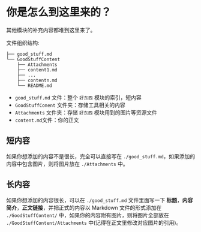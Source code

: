 # 你是怎么到这里来的？

其他模块的补充内容都堆到这里来了。

文件组织结构:

```
├── good_stuff.md
└── GoodStuffContent
    ├── Attachments
    ├── content1.md
    ├── ...
    ├── contentn.md
    └── README.md
```

* `good_stuff.md` 文件：整个 `好东西` 模块的索引，短内容
* `GoodStuffConent` 文件夹：存储工具相关的内容
* `Attachments` 文件夹：存储 `好东西` 模块用到的图片等资源文件
* `content.md`文件：你的正文

## 短内容

如果你想添加的内容不是很长，完全可以直接写在 `./good_stuff.md`，如果添加的内容中包含图片，则将图片放在 `./Attachments` 中。

## 长内容

如果你想添加的内容很长，可以在 `./good_stuff.md` 文件里面写一下 **标题**，**内容简介**，**正文链接**，并把正式的内容以 Markdown 文件的形式添加在 `./GoodStuffContent/` 中，如果你的内容附有图片，则将图片全部放在 `./GoodStuffContent/Attachments` 中(记得在正文里修改对应图片的引用)。
